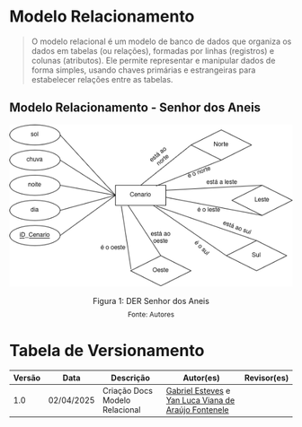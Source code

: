 # Modelo Relacionamento
> O modelo relacional é um modelo de banco de dados que organiza os dados em tabelas (ou relações), formadas por linhas (registros) e colunas (atributos). Ele permite representar e manipular dados de forma simples, usando chaves primárias e estrangeiras para estabelecer relações entre as tabelas.

## Modelo Relacionamento - Senhor dos Aneis

<img src="https://raw.githubusercontent.com/SBD1/2025.1-senhor_dos_aneis/refs/heads/main/docs/assets/diagramaEntidadeRelacionamentoMapa.png"/>

<div style="text-align: center">
  <p>Figura 1: DER Senhor dos Aneis</p>
  <p style="margin-top: -1%; font-size: 12px">Fonte: Autores</p>
</div>

# Tabela de Versionamento

| Versão | Data       | Descrição                                     | Autor(es)                                                             | Revisor(es)                                                          |
|--------|------------|-----------------------------------|-----------------------------------------------------------------------|----------------------------------------------------------------------|
|1.0  |02/04/2025     | Criação Docs Modelo Relacional | [Gabriel Esteves](https://github.com/GabrielMEsteves) e [Yan Luca Viana de Araújo Fontenele](https://github.com/yan-luca)|